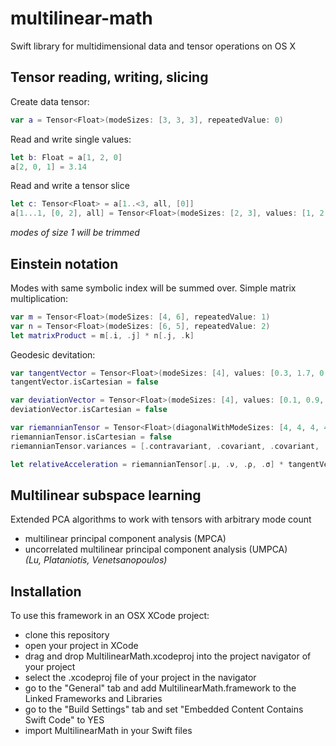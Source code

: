 # multilinear-math
Swift library for multidimensional data and tensor operations on OS X

## Tensor reading, writing, slicing
Create data tensor:
```swift
var a = Tensor<Float>(modeSizes: [3, 3, 3], repeatedValue: 0)
``` 

Read and write single values:
```swift
let b: Float = a[1, 2, 0]
a[2, 0, 1] = 3.14
```

Read and write a tensor slice <br>
```swift
let c: Tensor<Float> = a[1..<3, all, [0]]
a[1...1, [0, 2], all] = Tensor<Float>(modeSizes: [2, 3], values: [1, 2, 3, 4, 5, 6])
```
*modes of size 1 will be trimmed*

## Einstein notation
Modes with same symbolic index will be summed over. Simple matrix multiplication:
```swift
var m = Tensor<Float>(modeSizes: [4, 6], repeatedValue: 1)
var n = Tensor<Float>(modeSizes: [6, 5], repeatedValue: 2)
let matrixProduct = m[.i, .j] * n[.j, .k]
```
Geodesic devitation:
```swift
var tangentVector = Tensor<Float>(modeSizes: [4], values: [0.3, 1.7, 0.2, 0.5])
tangentVector.isCartesian = false

var deviationVector = Tensor<Float>(modeSizes: [4], values: [0.1, 0.9, 0.4, 1.2])
deviationVector.isCartesian = false

var riemannianTensor = Tensor<Float>(diagonalWithModeSizes: [4, 4, 4, 4])
riemannianTensor.isCartesian = false
riemannianTensor.variances = [.contravariant, .covariant, .covariant, .covariant]

let relativeAcceleration = riemannianTensor[.μ, .ν, .ρ, .σ] * tangentVector[.ν] * tangentVector[.ρ] * deviationTensor[.σ]
```

## Multilinear subspace learning
Extended PCA algorithms to work with tensors with arbitrary mode count
 - multilinear principal component analysis (MPCA)
 - uncorrelated multilinear principal component analysis (UMPCA) <br>
*(Lu, Plataniotis, Venetsanopoulos)*

## Installation
To use this framework in an OSX XCode project:
- clone this repository
- open your project in XCode
- drag and drop MultilinearMath.xcodeproj into the project navigator of your project
- select the .xcodeproj file of your project in the navigator
- go to the "General" tab and add MultilinearMath.framework to the Linked Frameworks and Libraries
- go to the "Build Settings" tab and set "Embedded Content Contains Swift Code" to YES
- import MultilinearMath in your Swift files


